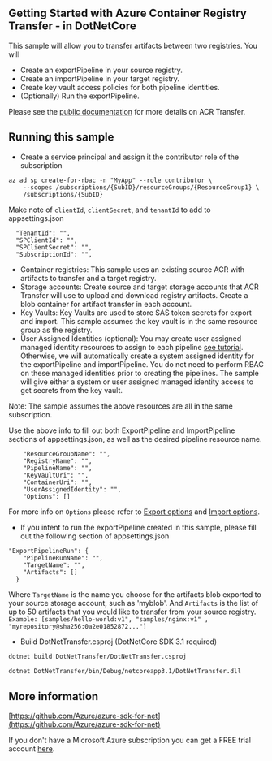 ## Getting Started with Azure Container Registry Transfer - in DotNetCore ##

This sample will allow you to transfer artifacts between two registries. You will
* Create an exportPipeline in your source registry.
* Create an importPipeline in your target registry.
* Create key vault access policies for both pipeline identities.
* (Optionally) Run the exportPipeline.

Please see the [public documentation](https://docs.microsoft.com/en-us/azure/container-registry/container-registry-transfer-images) for more details on ACR Transfer.

## Running this sample ##


* Create a service principal and assign it the contributor role of the subscription
```
az ad sp create-for-rbac -n "MyApp" --role contributor \
    --scopes /subscriptions/{SubID}/resourceGroups/{ResourceGroup1} \
    /subscriptions/{SubID}
```

Make note of `clientId`, `clientSecret`, and `tenantId` to add to appsettings.json

```
  "TenantId": "",
  "SPClientId": "",
  "SPClientSecret": "",
  "SubscriptionId": "",
```

* Container registries: This sample uses an existing source ACR with artifacts to transfer and a target registry.
* Storage accounts: Create source and target storage accounts that ACR Transfer will use to upload and download registry artifacts. Create a blob container for artifact transfer in each account.
* Key Vaults: Key Vaults are used to store SAS token secrets for export and import. This sample assumes the key vault is in the same resource group as the registry.
* User Assigned Identities (optional): You may create user assigned managed identity resources to assign to each pipeline [see tutorial](https://docs.microsoft.com/en-us/azure/active-directory/managed-identities-azure-resources/how-to-manage-ua-identity-cli). Otherwise, we will automatically create a system assigned identity for the exportPipeline and importPipeline. You do not need to perform RBAC on these managed identities prior to creating the pipelines. The sample will give either a system or user assigned managed identity access to get secrets from the key vault.

Note: The sample assumes the above resources are all in the same subscription.

Use the above info to fill out both ExportPipeline and ImportPipeline sections of appsettings.json, as well as the desired pipeline resource name.
```
    "ResourceGroupName": "",
    "RegistryName": "",
    "PipelineName": "",
    "KeyVaultUri": "",
    "ContainerUri": "",
    "UserAssignedIdentity": "",
    "Options": []
```

For more info on `Options` please refer to [Export options](https://docs.microsoft.com/en-us/azure/container-registry/container-registry-transfer-images#export-options) and [Import options](https://docs.microsoft.com/en-us/azure/container-registry/container-registry-transfer-images#import-options).

* If you intent to run the exportPipeline created in this sample, please fill out the following section of appsettings.json

```
"ExportPipelineRun": {
    "PipelineRunName": "",
    "TargetName": "",
    "Artifacts": []
  }
```

Where `TargetName` is the name you choose for the artifacts blob exported to your source storage account, such as 'myblob'.
And `Artifacts` is the list of up to 50 artifacts that you would like to transfer from your source registry.
`Example: [samples/hello-world:v1", "samples/nginx:v1" , "myrepository@sha256:0a2e01852872..."]`





* Build DotNetTransfer.csproj (DotNetCore SDK 3.1 required)
```sh
dotnet build DotNetTransfer/DotNetTransfer.csproj

dotnet DotNetTransfer/bin/Debug/netcoreapp3.1/DotNetTransfer.dll
```

## More information ##

[https://github.com/Azure/azure-sdk-for-net](https://github.com/Azure/azure-sdk-for-net)

If you don't have a Microsoft Azure subscription you can get a FREE trial account [here](http://go.microsoft.com/fwlink/?LinkId=330212).